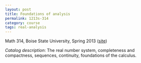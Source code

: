 ```yaml
---
layout: post
title: Foundations of analysis
permalink: 1213s-314
category: course
tags: real-analysis
---
```


Math 314, Boise State University, Spring 2013 ([site](http://boolesrings.org/scoskey/courses/1213s-314))<!--more-->

*Catalog description*: The real number system, completeness and compactness, sequences, continuity, foundations of the calculus.

